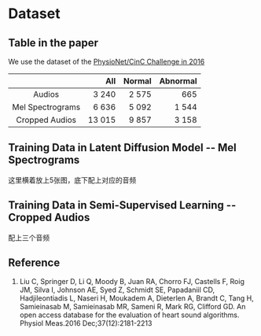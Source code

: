 # Dataset
## Table in the paper

We use the dataset of the [PhysioNet/CinC Challenge in 2016](https://physionet.org/content/challenge-2016/1.0.0/)

|                  |    All | Normal | Abnormal |
|:----------------:|-------:|-------:|---------:|
|      Audios      |  3 240 |  2 575 |      665 |
| Mel Spectrograms |  6 636 |  5 092 |    1 544 |
|  Cropped Audios  | 13 015 |  9 857 |    3 158 |

## Training Data in Latent Diffusion Model -- Mel Spectrograms

这里横着放上5张图，底下配上对应的音频

## Training Data in Semi-Supervised Learning -- Cropped Audios
配上三个音频

## Reference

1. Liu C, Springer D, Li Q, Moody B, Juan RA, Chorro FJ, Castells F, Roig JM, Silva I, Johnson AE, Syed Z, Schmidt SE, Papadaniil CD, Hadjileontiadis L, Naseri H, Moukadem A, Dieterlen A, Brandt C, Tang H, Samieinasab M, Samieinasab MR, Sameni R, Mark RG, Clifford GD. An open access database for the evaluation of heart sound algorithms. Physiol Meas.2016 Dec;37(12):2181-2213